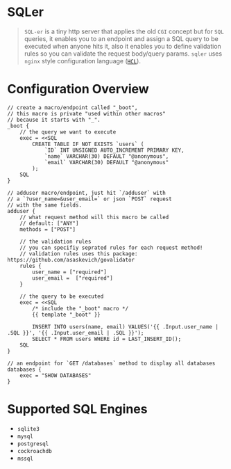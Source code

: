 SQLer
=====
> `SQL-er` is a tiny http server that applies the old `CGI` concept but for `SQL` queries, it enables you to an endpoint and assign a SQL query to be executed when anyone hits it, also it enables you to define validation rules so you can validate the request body/query params. `sqler` uses `nginx` style configuration language ([`HCL`](https://github.com/hashicorp/hcl)).

Configuration Overview
======================
```hcl
// create a macro/endpoint called "_boot",
// this macro is private "used within other macros" 
// because it starts with "_".
_boot {
    // the query we want to execute
    exec = <<SQL
        CREATE TABLE IF NOT EXISTS `users` (
            `ID` INT UNSIGNED AUTO_INCREMENT PRIMARY KEY,
            `name` VARCHAR(30) DEFAULT "@anonymous",
            `email` VARCHAR(30) DEFAULT "@anonymous" 
        );
    SQL
}

// adduser macro/endpoint, just hit `/adduser` with
// a `?user_name=&user_email=` or json `POST` request
// with the same fields.
adduser {
    // what request method will this macro be called
    // default: ["ANY"]
    methods = ["POST"]

    // the validation rules
    // you can specifiy seprated rules for each request method!
    // validation rules uses this package: https://github.com/asaskevich/govalidator
    rules {
        user_name = ["required"]
        user_email =  ["required"]
    }

    // the query to be executed
    exec = <<SQL
        /* include the "_boot" macro */
        {{ template "_boot" }}

        INSERT INTO users(name, email) VALUES('{{ .Input.user_name | .SQL }}', '{{ .Input.user_email | .SQL }}');
        SELECT * FROM users WHERE id = LAST_INSERT_ID();
    SQL
}

// an endpoint for `GET /databases` method to display all databases
databases {
    exec = "SHOW DATABASES"
}
```

Supported SQL Engines
=====================
- `sqlite3`
- `mysql`
- `postgresql`
- `cockroachdb`
- `mssql`
